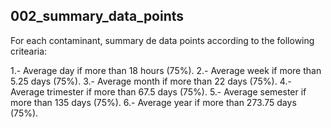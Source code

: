 ## 002_summary_data_points

For each contaminant, summary de data points according to the following critearia:

1.- Average day if more than 18 hours (75%).
2.- Average week if more than 5.25 days (75%).
3.- Average month if more than 22 days (75%).
4.- Average trimester if more than 67.5 days (75%).
5.- Average semester if more than 135 days (75%).
6.- Average year if more than 273.75 days (75%).


